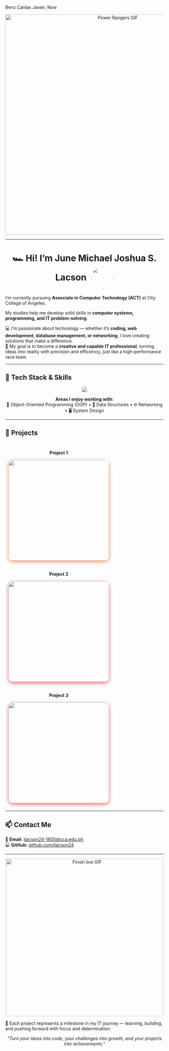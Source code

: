 Benz Canlas Javier, Now
<!-- HEADER -->
<p align="center">
  <img src="https://media.giphy.com/media/X40zUKTGZgp7q/giphy.gif" width="700" alt="Power Rangers GIF" />
</p>

---

<h1 align="center">
  🏎️ Hi! I’m <b>June Michael Joshua S. Lacson</b>
  <img src="1000000474.png" width="70" style="border-radius:50%; vertical-align:middle; margin-left:10px;" />
</h1>

I’m currently pursuing **Associate in Computer Technology (ACT)** at City College of Angeles.  

My studies help me develop solid skills in **computer systems, programming, and IT problem-solving**.  

💻 I’m passionate about technology — whether it’s **coding, web development, database management, or networking**, I love creating solutions that make a difference.  
🏁 My goal is to become a **creative and capable IT professional**, turning ideas into reality with precision and efficiency, just like a high-performance race team.

---

## 🧰 Tech Stack & Skills

<p align="center">
  <img src="https://skillicons.dev/icons?i=java,python,javascript,html,css,git,github,vscode,netbeans&theme=light" />
</p>

<p align="center">
  <b>Areas I enjoy working with:</b><br>
  🧱 Object-Oriented Programming (OOP) • 🧮 Data Structures • 🌐 Networking • 🖥️ System Design
</p>

---

## 🏁 Projects

<p align="center">

<!-- Project 1 -->
<div style="display:inline-block; text-align:center; margin:10px;">
  <p><b>Project 1</b></p>
  <a href="https://docs.google.com/document/d/1pN94500dMX6GpjU0KZ8MfDU98PQ_jWne7S6nU6ev1Q4/edit?usp=sharing" target="_blank">
    <img src="https://media.giphy.com/media/BBi3jY2bub3X2/giphy.gif"
         width="320"
         style="border-radius:15px; box-shadow:0 4px 12px rgba(255, 69, 0, 0.6);">
  </a>
</div>

<!-- Project 2 -->
<div style="display:inline-block; text-align:center; margin:10px;">
  <p><b>Project 2</b></p>
  <a href="https://docs.google.com/document/d/1f2f1WhEPQlLf9pKkPaeDr7iHEEhJf67pNzalLSAHxlw/edit?usp=sharing" target="_blank">
    <img src="https://media.giphy.com/media/26gsb65hRJnnXoHx6/giphy.gif"
         width="320"
         style="border-radius:15px; box-shadow:0 4px 12px rgba(255, 0, 0, 0.6);">
  </a>
</div>

<!-- Project 3 -->
<div style="display:inline-block; text-align:center; margin:10px;">
  <p><b>Project 3</b></p>
  <a href="https://docs.google.com/document/d/1TM05XjqK8tfkRDAfzmLQVk6TVrSO7-yDHLqnjbD41R4/edit?tab=t.0" target="_blank">
    <img src="https://media.giphy.com/media/f72BA6kQXT4uQ/giphy.gif"
         width="320"
         style="border-radius:15px; box-shadow:0 4px 12px rgba(255, 0, 0, 0.6);">
  </a>
</div>

</p>

---

## 📫 Contact Me

📧 **Email:** [jlacson24-1605@cca.edu.ph](mailto:jlacson24-1605@cca.edu.ph)  
💻 **GitHub:** [github.com/jlacson24](https://github.com/jlacson24)

---

<p align="center">
  <img src="https://media.giphy.com/media/l4FGwtw3PWPAt6ZxK/giphy.gif" width="500" alt="Finish line GIF" />
</p>

🏁 Each project represents a milestone in my IT journey — learning, building, and pushing forward with focus and determination.

<p align="center">
  <em>"Turn your ideas into code, your challenges into growth, and your projects into achievements."</em>
</p>
